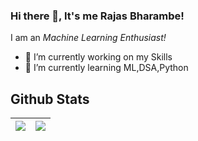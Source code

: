 ### Hi there 👋, It's me Rajas Bharambe!


I am an *Machine Learning Enthusiast!*

- 🔭 I’m currently working on my Skills
- 🌱 I’m currently learning ML,DSA,Python

## Github Stats
| <img src="https://github-readme-stats.vercel.app/api?username=RajasBharambe&&show_icons=true&count_private=true&theme=github_dark">|<img src="https://github-readmestreakstats.herokuapp.com/?user=RajasBharambe&theme=blueberry_duo"/> |
| ------------| ------------- |

